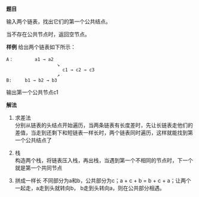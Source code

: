 **题目**  
 
输入两个链表，找出它们的第一个公共结点。

当不存在公共节点时，返回空节点。

**样例**
给出两个链表如下所示：
```
A：        a1 → a2
                   ↘
                     c1 → c2 → c3
                   ↗            
B:     b1 → b2 → b3
```

输出第一个公共节点c1

**解法** 

1. 求差法  
分别从链表的头结点开始遍历，当两条链表有长度差时，先让长链表走他们的差值，当走到还剩下和短链表一样长时，两个链表同时遍历，这样就能找到第一个公共结点了

2. 栈  
构造两个栈，将链表压入栈，再出栈，当遇到第一个不相同的节点时，下一个就是第一个共同节点

3. 拼成一样长
不同部分为a和b，公共部分为c；a + c + b = b + c + a；让两个一起走，a走到头就转向b， b走到头转向a，则在公共部分相遇。